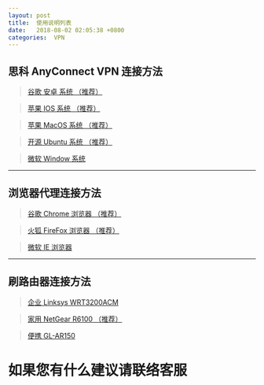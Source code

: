 ```yaml
---
layout: post
title:  使用说明列表
date:   2018-08-02 02:05:38 +0800
categories:  VPN
---
```



## 思科 AnyConnect VPN 连接方法

>[谷歌 安卓 系统 （推荐）](/2018/03/android/ "Android")

>[苹果 IOS 系统 （推荐）](/2018/03/ios/ "IOS")

>[苹果 MacOS 系统 （推荐）](/2018/02/mac/ "MacOS")

>[开源 Ubuntu 系统 （推荐）](/2018/05/ubuntu/ "Ubuntu")

>[微软 Window 系统](/2018/01/windows/ "Windows")

****
## 浏览器代理连接方法

>[谷歌 Chrome 浏览器 （推荐）](/2018/07/chrome/ "Chrome")

>[火狐 FireFox 浏览器 （推荐）](/2018/07/firefox/ "FireFox")

>[微软 IE 浏览器](/2018/03/android/ "IE")

****
## 刷路由器连接方法

>[企业 Linksys WRT3200ACM](/2018/03/android/ "企业")

>[家用 NetGear R6100 （推荐）](/2018/03/android/ "家用")

>[便携 GL-AR150](/2018/03/android/ "车载")

# 如果您有什么建议请联络客服
